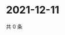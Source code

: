 # 2021-12-11

共 0 条

<!-- BEGIN WEIBO -->
<!-- 最后更新时间 Sat Dec 11 2021 00:01:30 GMT+0800 (China Standard Time) -->

<!-- END WEIBO -->
